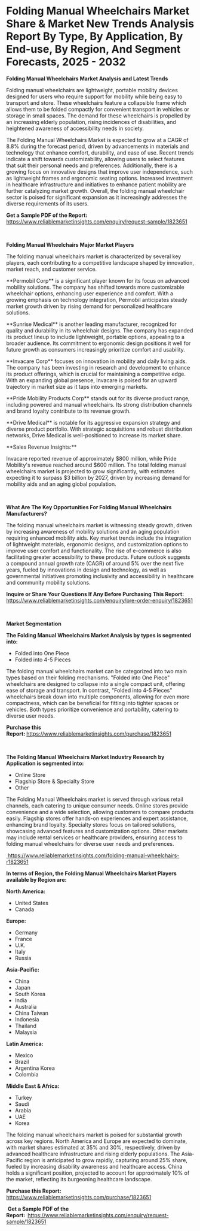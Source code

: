<p><h1>Folding Manual Wheelchairs Market Share & Market New Trends Analysis Report By Type, By Application, By End-use, By Region, And Segment Forecasts, 2025 - 2032</h1></p><p><strong>Folding Manual Wheelchairs Market Analysis and Latest Trends</strong></p>
<p><p>Folding manual wheelchairs are lightweight, portable mobility devices designed for users who require support for mobility while being easy to transport and store. These wheelchairs feature a collapsible frame which allows them to be folded compactly for convenient transport in vehicles or storage in small spaces. The demand for these wheelchairs is propelled by an increasing elderly population, rising incidences of disabilities, and heightened awareness of accessibility needs in society.</p><p>The Folding Manual Wheelchairs Market is expected to grow at a CAGR of 8.8% during the forecast period, driven by advancements in materials and technology that enhance comfort, durability, and ease of use. Recent trends indicate a shift towards customizability, allowing users to select features that suit their personal needs and preferences. Additionally, there is a growing focus on innovative designs that improve user independence, such as lightweight frames and ergonomic seating options. Increased investment in healthcare infrastructure and initiatives to enhance patient mobility are further catalyzing market growth. Overall, the folding manual wheelchair sector is poised for significant expansion as it increasingly addresses the diverse requirements of its users.</p></p>
<p><strong>Get a Sample PDF of the Report:&nbsp;</strong> <a href="https://www.reliablemarketinsights.com/enquiry/request-sample/1823651?utm_campaign=2535&utm_medium=2&utm_source=Github&utm_content=ia&utm_term=13042025&utm_id=folding-manual-wheelchairs">https://www.reliablemarketinsights.com/enquiry/request-sample/1823651</a></p>
<p>&nbsp;</p>
<p><strong>Folding Manual Wheelchairs Major Market Players</strong></p>
<p><p>The folding manual wheelchairs market is characterized by several key players, each contributing to a competitive landscape shaped by innovation, market reach, and customer service. </p><p>**Permobil Corp** is a significant player known for its focus on advanced mobility solutions. The company has shifted towards more customizable wheelchair options, enhancing user experience and comfort. With a growing emphasis on technology integration, Permobil anticipates steady market growth driven by rising demand for personalized healthcare solutions.</p><p>**Sunrise Medical** is another leading manufacturer, recognized for quality and durability in its wheelchair designs. The company has expanded its product lineup to include lightweight, portable options, appealing to a broader audience. Its commitment to ergonomic design positions it well for future growth as consumers increasingly prioritize comfort and usability.</p><p>**Invacare Corp** focuses on innovation in mobility and daily living aids. The company has been investing in research and development to enhance its product offerings, which is crucial for maintaining a competitive edge. With an expanding global presence, Invacare is poised for an upward trajectory in market size as it taps into emerging markets.</p><p>**Pride Mobility Products Corp** stands out for its diverse product range, including powered and manual wheelchairs. Its strong distribution channels and brand loyalty contribute to its revenue growth. </p><p>**Drive Medical** is notable for its aggressive expansion strategy and diverse product portfolio. With strategic acquisitions and robust distribution networks, Drive Medical is well-positioned to increase its market share.</p><p>**Sales Revenue Insights:** </p><p>Invacare reported revenue of approximately $800 million, while Pride Mobility's revenue reached around $600 million. The total folding manual wheelchairs market is projected to grow significantly, with estimates expecting it to surpass $3 billion by 2027, driven by increasing demand for mobility aids and an aging global population.</p></p>
<p>&nbsp;</p>
<p><strong>What Are The Key Opportunities For Folding Manual Wheelchairs Manufacturers?</strong></p>
<p><p>The folding manual wheelchairs market is witnessing steady growth, driven by increasing awareness of mobility solutions and an aging population requiring enhanced mobility aids. Key market trends include the integration of lightweight materials, ergonomic designs, and customization options to improve user comfort and functionality. The rise of e-commerce is also facilitating greater accessibility to these products. Future outlook suggests a compound annual growth rate (CAGR) of around 5% over the next five years, fueled by innovations in design and technology, as well as governmental initiatives promoting inclusivity and accessibility in healthcare and community mobility solutions.</p></p>
<p><strong>Inquire or Share Your Questions If Any Before Purchasing This Report:</strong> <a href="https://www.reliablemarketinsights.com/enquiry/pre-order-enquiry/1823651?utm_campaign=2535&utm_medium=2&utm_source=Github&utm_content=ia&utm_term=13042025&utm_id=folding-manual-wheelchairs">https://www.reliablemarketinsights.com/enquiry/pre-order-enquiry/1823651</a></p>
<p>&nbsp;</p>
<p><strong>Market Segmentation</strong></p>
<p><strong>The Folding Manual Wheelchairs Market Analysis by types is segmented into:</strong></p>
<p><ul><li>Folded into One Piece</li><li>Folded into 4-5 Pieces</li></ul></p>
<p><p>The folding manual wheelchairs market can be categorized into two main types based on their folding mechanisms. "Folded into One Piece" wheelchairs are designed to collapse into a single compact unit, offering ease of storage and transport. In contrast, "Folded into 4-5 Pieces" wheelchairs break down into multiple components, allowing for even more compactness, which can be beneficial for fitting into tighter spaces or vehicles. Both types prioritize convenience and portability, catering to diverse user needs.</p></p>
<p><strong>Purchase this Report:&nbsp;</strong><a href="https://www.reliablemarketinsights.com/purchase/1823651?utm_campaign=2535&utm_medium=2&utm_source=Github&utm_content=ia&utm_term=13042025&utm_id=folding-manual-wheelchairs">https://www.reliablemarketinsights.com/purchase/1823651</a></p>
<p>&nbsp;</p>
<p><strong>The Folding Manual Wheelchairs Market Industry Research by Application is segmented into:</strong></p>
<p><ul><li>Online Store</li><li>Flagship Store & Specialty Store</li><li>Other</li></ul></p>
<p><p>The Folding Manual Wheelchairs market is served through various retail channels, each catering to unique consumer needs. Online stores provide convenience and a wide selection, allowing customers to compare products easily. Flagship stores offer hands-on experiences and expert assistance, enhancing brand loyalty. Specialty stores focus on tailored solutions, showcasing advanced features and customization options. Other markets may include rental services or healthcare providers, ensuring access to folding manual wheelchairs for diverse user needs and preferences.</p></p>
<p><a href="https://www.reliablemarketinsights.com/folding-manual-wheelchairs-r1823651?utm_campaign=2535&utm_medium=2&utm_source=Github&utm_content=ia&utm_term=13042025&utm_id=folding-manual-wheelchairs">&nbsp;https://www.reliablemarketinsights.com/folding-manual-wheelchairs-r1823651</a></p>
<p><strong>In terms of Region, the Folding Manual Wheelchairs Market Players available by Region are:</strong></p>
<p>
    <p> <strong> North America: </strong>
        <ul>
            <li>United States</li>
            <li>Canada</li>
        </ul>
        </p> 
    <p> <strong> Europe: </strong>
        <ul>
            <li>Germany</li>
            <li>France</li>
            <li>U.K.</li>
            <li>Italy</li>
            <li>Russia</li>
        </ul>
        </p> 
    <p> <strong> Asia-Pacific: </strong>
        <ul>
            <li>China</li>
            <li>Japan</li>
            <li>South Korea</li>
            <li>India</li>
            <li>Australia</li>
            <li>China Taiwan</li>
            <li>Indonesia</li>
            <li>Thailand</li>
            <li>Malaysia</li>
        </ul>
        </p> 
    <p> <strong> Latin America: </strong>
        <ul>
            <li>Mexico</li>
            <li>Brazil</li>
            <li>Argentina Korea</li>
            <li>Colombia</li>
        </ul>
        </p> 
    <p> <strong> Middle East & Africa: </strong>
        <ul>
            <li>Turkey</li>
            <li>Saudi</li>
            <li>Arabia</li>
            <li>UAE</li>
            <li>Korea</li>
        </ul>
    </p>
    </p>
<p><p>The folding manual wheelchairs market is poised for substantial growth across key regions. North America and Europe are expected to dominate, with market shares estimated at 35% and 30%, respectively, driven by advanced healthcare infrastructure and rising elderly populations. The Asia-Pacific region is anticipated to grow rapidly, capturing around 25% share, fueled by increasing disability awareness and healthcare access. China holds a significant position, projected to account for approximately 10% of the market, reflecting its burgeoning healthcare landscape.</p></p>
<p><strong>Purchase this Report: </strong><a href="https://www.reliablemarketinsights.com/purchase/1823651?utm_campaign=2535&utm_medium=2&utm_source=Github&utm_content=ia&utm_term=13042025&utm_id=folding-manual-wheelchairs">https://www.reliablemarketinsights.com/purchase/1823651</a></p>
<p>&nbsp;<strong>Get a Sample PDF of the Report:&nbsp;&nbsp;</strong><a href="https://www.reliablemarketinsights.com/enquiry/request-sample/1823651?utm_campaign=2535&utm_medium=2&utm_source=Github&utm_content=ia&utm_term=13042025&utm_id=folding-manual-wheelchairs">https://www.reliablemarketinsights.com/enquiry/request-sample/1823651</a></p>
<p><strong></strong></p>
<p><p></p><p></p><p></p></p>